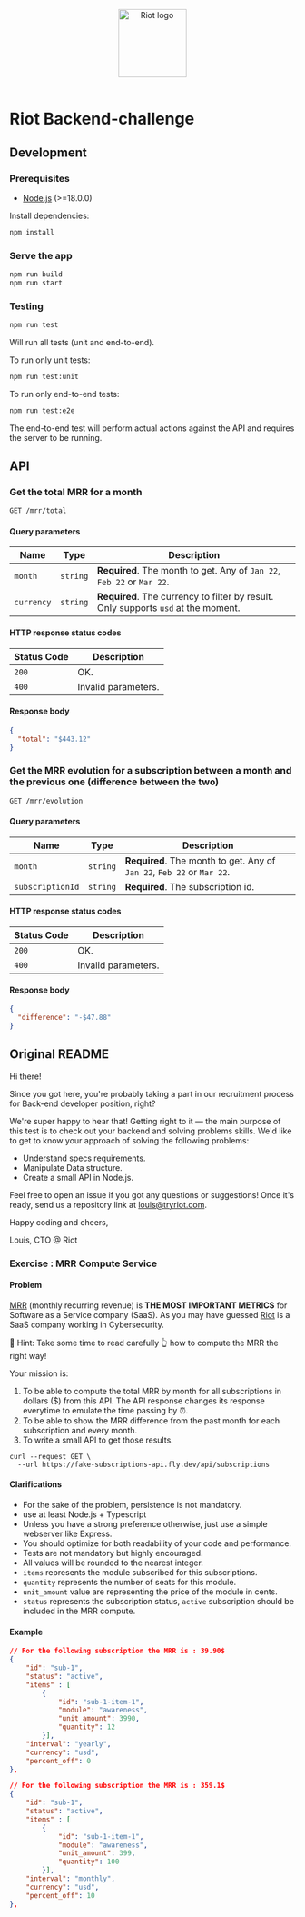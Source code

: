 <p align="center">
  <img alt="Riot logo" width="120" src="https://uploads-ssl.webflow.com/6278dd61c2d8953dae931fbd/6278dd61c2d8956b07932038_logo-purple%25201-p-500.png" />
  <br>
  <br>
</p>

# Riot Backend-challenge

## Development

### Prerequisites

- [Node.js](https://nodejs.org/en/) (>=18.0.0)

Install dependencies:

```bash
npm install
```

### Serve the app

```bash
npm run build
npm run start
```

### Testing

```bash
npm run test
```

Will run all tests (unit and end-to-end).

To run only unit tests:

```bash
npm run test:unit
```

To run only end-to-end tests:

```bash
npm run test:e2e
```

The end-to-end test will perform actual actions against the API and requires the server to be running.

## API

### Get the total MRR for a month

```bash
GET /mrr/total
```

#### Query parameters

| Name       | Type     | Description                                                                        |
| ---------- | -------- | ---------------------------------------------------------------------------------- |
| `month`    | `string` | **Required**. The month to get. Any of `Jan 22`, `Feb 22` or `Mar 22`.             |
| `currency` | `string` | **Required**. The currency to filter by result. Only supports `usd` at the moment. |

#### HTTP response status codes

| Status Code | Description         |
| ----------- | ------------------- |
| `200`       | OK.                 |
| `400`       | Invalid parameters. |

#### Response body

```json
{
  "total": "$443.12"
}
```

### Get the MRR evolution for a subscription between a month and the previous one (difference between the two)

```bash
GET /mrr/evolution
```

#### Query parameters

| Name             | Type     | Description                                                            |
| ---------------- | -------- | ---------------------------------------------------------------------- |
| `month`          | `string` | **Required**. The month to get. Any of `Jan 22`, `Feb 22` or `Mar 22`. |
| `subscriptionId` | `string` | **Required**. The subscription id.                                     |

#### HTTP response status codes

| Status Code | Description         |
| ----------- | ------------------- |
| `200`       | OK.                 |
| `400`       | Invalid parameters. |

#### Response body

```json
{
  "difference": "-$47.88"
}
```

## Original README

Hi there!

Since you got here, you're probably taking a part in our recruitment process for Back-end developer position, right?

We're super happy to hear that! Getting right to it — the main purpose of this test is to check out your backend and solving problems skills. We'd like to get to know your approach of solving the following problems:

- Understand specs requirements.
- Manipulate Data structure.
- Create a small API in Node.js.

Feel free to open an issue if you got any questions or suggestions! Once it's ready, send us a repository link at louis@tryriot.com.

Happy coding and cheers,

Louis, CTO @ Riot

### Exercise : MRR Compute Service

#### Problem

[MRR](<https://support.stripe.com/questions/understanding-monthly-recurring-revenue-(mrr)?>) (monthly recurring revenue) is **THE MOST IMPORTANT METRICS** for Software as a Service company (SaaS). As you may have guessed [Riot](https://tryriot.com) is a SaaS company working in Cybersecurity.

🚨 Hint: Take some time to read carefully 👆 how to compute the MRR the right way!

Your mission is:

1. To be able to compute the total MRR by month for all subscriptions in dollars ($) from this API. The API response changes its response everytime to emulate the time passing by ⏰.
2. To be able to show the MRR difference from the past month for each subscription and every month.
3. To write a small API to get those results.

```curl
curl --request GET \
  --url https://fake-subscriptions-api.fly.dev/api/subscriptions
```

#### Clarifications

- For the sake of the problem, persistence is not mandatory.
- use at least Node.js + Typescript
- Unless you have a strong preference otherwise, just use a simple webserver like Express.
- You should optimize for both readability of your code and performance.
- Tests are not mandatory but highly encouraged.
- All values will be rounded to the nearest integer.
- `items` represents the module subscribed for this subscriptions.
- `quantity` represents the number of seats for this module.
- `unit_amount` value are representing the price of the module in cents.
- `status` represents the subscription status, `active` subscription should be included in the MRR compute.

#### Example

```json
// For the following subscription the MRR is : 39.90$
{
    "id": "sub-1",
    "status": "active",
    "items" : [
        {
            "id": "sub-1-item-1",
            "module": "awareness",
            "unit_amount": 3990,
            "quantity": 12
        }],
    "interval": "yearly",
    "currency": "usd",
    "percent_off": 0
},
```

```json
// For the following subscription the MRR is : 359.1$
{
    "id": "sub-1",
    "status": "active",
    "items" : [
        {
            "id": "sub-1-item-1",
            "module": "awareness",
            "unit_amount": 399,
            "quantity": 100
        }],
    "interval": "monthly",
    "currency": "usd",
    "percent_off": 10
},
```
